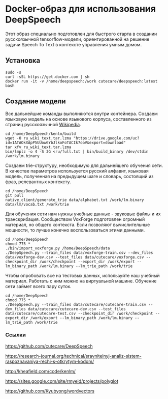 # Docker-образ для использования DeepSpeech
Этот образ специально подготовлен для быстрого старта в создании русскоязычной tensorflow-модели, ориентированной на решение задачи Speech To Text в контексте управления умным домом.

## Установка

```
sudo -s
curl -sSL https://get.docker.com | sh
docker run -it -v /home/deepspeech:/work cutecare/deepspeech:latest bash
```

## Создание модели

Все дальнейшие команды выполняются внутри контейнера.
Создаем языковую модель на основе языкового корпуса, составленного из страниц русскоязычной [Wikipedia](https://sites.google.com/site/rmyeid/projects/polyglot).

```
cd /home/DeepSpeech/kenlm/build
wget -O ru_wiki_text.tar.lzma "https://drive.google.com/uc?id=1ATAOkXApP5UUow6YbJlkoFoTACIk7ooV&export=download"
tar xfv ru_wiki_text.tar.lzma
bin/lmplz -o 4 -S 3G <ru/full.txt | bin/build_binary /dev/stdin /work/lm.binary 
```

Создаем trie-структуру, необходимую для дальнейшего обучения сети. В качестве параметров используется русский алфавит, языковая модель, полученная на предыдущем шаге и словарь, состоящий из фраз, релевантных контексту.

```
cd /home/DeepSpeech
git pull
native_client/generate_trie data/alphabet.txt /work/lm.binary data/lm/vocab.txt /work/trie
```

Для обучения сети нам нужны учебные данные - звуковые файлы и их транскрибация. Сообществом VoxForge подготовлен огромный материал, но общего контекста. Если позволяют вычислительные мощности, то лучше конечно воспользоваться этими данными.

```
cd /home/DeepSpeech
chmod 775 *
./bin/import_voxforge.py /home/DeepSpeech/data
./DeepSpeech.py --train_files data/voxforge-train.csv --dev_files data/voxforge-dev.csv --test_files data/cutecare/voxforge.csv --checkpoint_dir /work/checkpoint --export_dir /work/export --lm_binary_path /work/lm.binary --lm_trie_path /work/trie
```

Чтобы опробовать все на тестовых данных, используйте наш учебный материал. Работать с ним можно на виртуальной машине. Обучение сети займет всего пару суток.

```
cd /home/DeepSpeech
chmod 775 *
./DeepSpeech.py --train_files data/cutecare/cutecare-train.csv --dev_files data/cutecare/cutecare-dev.csv --test_files data/cutecare/cutecare-test.csv --checkpoint_dir /work/checkpoint --export_dir /work/export --lm_binary_path /work/lm.binary --lm_trie_path /work/trie
```

### Ссылки
https://github.com/cutecare/DeepSpeech

https://research-journal.org/technical/sravnitelnyj-analiz-sistem-raspoznavaniya-rechi-s-otkrytym-kodom/

http://kheafield.com/code/kenlm/

https://sites.google.com/site/rmyeid/projects/polyglot

https://github.com/Kyubyong/wordvectors
